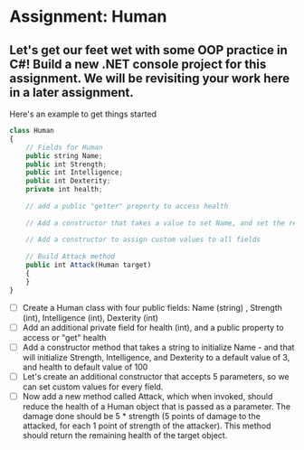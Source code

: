 # Assignment: Human

Let's get our feet wet with some OOP practice in C#! Build a new .NET console project for this assignment. We will be revisiting your work here in a later assignment.
---
Here's an example to get things started
```javascript
class Human
{
    // Fields for Human
    public string Name;
    public int Strength;
    public int Intelligence;
    public int Dexterity;
    private int health;
     
    // add a public "getter" property to access health
     
    // Add a constructor that takes a value to set Name, and set the remaining fields to default values
     
    // Add a constructor to assign custom values to all fields
     
    // Build Attack method
    public int Attack(Human target)
    {
    }
}
```
* [ ] Create a Human class with four public fields: Name (string) , Strength (int), Intelligence (int), Dexterity (int)
* [ ] Add an additional private field for health (int), and a public property to access or "get" health
* [ ] Add a constructor method that takes a string to initialize Name - and that will initialize Strength, Intelligence, and Dexterity to a default value of 3, and health to default value of 100
* [ ] Let's create an additional constructor that accepts 5 parameters, so we can set custom values for every field.
* [ ] Now add a new method called Attack, which when invoked, should reduce the health of a Human object that is passed as a parameter. The damage done should be 5 * strength (5 points of damage to the attacked, for each 1 point of strength of the attacker). This method should return the remaining health of the target object.